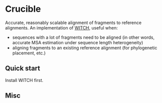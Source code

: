 Crucible
================

Accurate, reasonably scalable alignment of fragments to reference alignments. An implementation of [WITCH](https://github.com/c5shen/WITCH), useful when:

 - sequences with a lot of fragments need to be aligned (in other words, accurate MSA estimation under sequence length heterogeneity)
 - aligning fragments to an existing reference alignment (for phylogenetic placement, etc.)

## Quick start

Install WITCH first.

## Misc